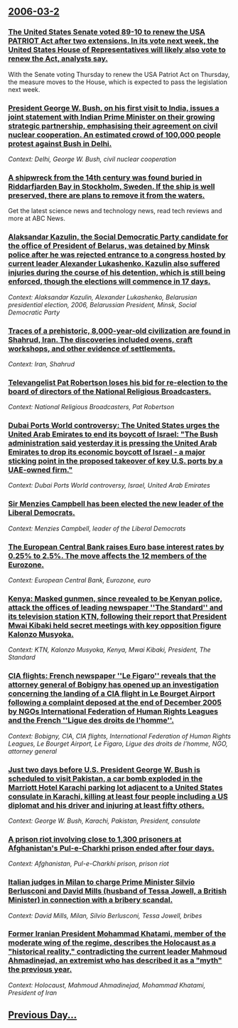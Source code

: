 ## [2006-03-2](/news/2006/03/2/index.md)

### [ The United States Senate voted 89-10 to renew the USA PATRIOT Act after two extensions. In its vote next week, the United States House of Representatives will likely also vote to renew the Act, analysts say. ](/news/2006/03/2/the-united-states-senate-voted-89a10-to-renew-the-usa-patriot-act-after-two-extensions-in-its-vote-next-week-the-united-states-house-of.md)
With the Senate voting Thursday to renew the USA Patriot Act on Thursday, the measure moves to the House, which is expected to pass the legislation next week. 

### [ President George W. Bush, on his first visit to India, issues a joint statement with Indian Prime Minister on their growing strategic partnership, emphasising their agreement on civil nuclear cooperation. An estimated crowd of 100,000 people protest against Bush in Delhi. ](/news/2006/03/2/president-george-w-bush-on-his-first-visit-to-india-issues-a-joint-statement-with-indian-prime-minister-on-their-growing-strategic-partn.md)
_Context: Delhi, George W. Bush, civil nuclear cooperation_

### [ A shipwreck from the 14th century was found buried in Riddarfjarden Bay in Stockholm, Sweden. If the ship is well preserved, there are plans to remove it from the waters. ](/news/2006/03/2/a-shipwreck-from-the-14th-century-was-found-buried-in-riddarfja-rden-bay-in-stockholm-sweden-if-the-ship-is-well-preserved-there-are-pla.md)
Get the latest science news and technology news, read tech reviews and more at ABC News.

### [ Alaksandar Kazulin, the Social Democratic Party candidate for the office of President of Belarus, was detained by Minsk police after he was rejected entrance to a congress hosted by current leader Alexander Lukashenko. Kazulin also suffered injuries during the course of his detention, which is still being enforced, though the elections will commence in 17 days. ](/news/2006/03/2/alaksandar-kazulin-the-social-democratic-party-candidate-for-the-office-of-president-of-belarus-was-detained-by-minsk-police-after-he-was.md)
_Context: Alaksandar Kazulin, Alexander Lukashenko, Belarusian presidential election, 2006, Belarussian President, Minsk, Social Democratic Party_

### [ Traces of a prehistoric, 8,000-year-old civilization are found in Shahrud, Iran. The discoveries included ovens, craft workshops, and other evidence of settlements. ](/news/2006/03/2/traces-of-a-prehistoric-8-000-year-old-civilization-are-found-in-shahrud-iran-the-discoveries-included-ovens-craft-workshops-and-other.md)
_Context: Iran, Shahrud_

### [ Televangelist Pat Robertson loses his bid for re-election to the board of directors of the National Religious Broadcasters. ](/news/2006/03/2/televangelist-pat-robertson-loses-his-bid-for-re-election-to-the-board-of-directors-of-the-national-religious-broadcasters.md)
_Context: National Religious Broadcasters, Pat Robertson_

### [ Dubai Ports World controversy: The United States urges the United Arab Emirates to end its boycott of Israel: "The Bush administration said yesterday it is pressing the United Arab Emirates to drop its economic boycott of Israel&nbsp;- a major sticking point in the proposed takeover of key U.S. ports by a UAE-owned firm." ](/news/2006/03/2/dubai-ports-world-controversy-the-united-states-urges-the-united-arab-emirates-to-end-its-boycott-of-israel-the-bush-administration-said.md)
_Context: Dubai Ports World controversy, Israel, United Arab Emirates_

### [ Sir Menzies Campbell has been elected the new leader of the Liberal Democrats. ](/news/2006/03/2/sir-menzies-campbell-has-been-elected-the-new-leader-of-the-liberal-democrats.md)
_Context: Menzies Campbell, leader of the Liberal Democrats_

### [ The European Central Bank raises Euro base interest rates by 0.25% to 2.5%. The move affects the 12 members of the Eurozone. ](/news/2006/03/2/the-european-central-bank-raises-euro-base-interest-rates-by-0-25-to-2-5-the-move-affects-the-12-members-of-the-eurozone.md)
_Context: European Central Bank, Eurozone, euro_

### [ Kenya: Masked gunmen, since revealed to be Kenyan police, attack the offices of leading newspaper ''The Standard'' and its television station KTN, following their report that President Mwai Kibaki held secret meetings with key opposition figure Kalonzo Musyoka. ](/news/2006/03/2/kenya-masked-gunmen-since-revealed-to-be-kenyan-police-attack-the-offices-of-leading-newspaper-the-standard-and-its-television-stati.md)
_Context: KTN, Kalonzo Musyoka, Kenya, Mwai Kibaki, President, The Standard_

### [ CIA flights: French newspaper ''Le Figaro'' reveals that the attorney general of Bobigny has opened up an investigation concerning the landing of a CIA flight in Le Bourget Airport following a complaint deposed at the end of December 2005 by NGOs International Federation of Human Rights Leagues and the French ''Ligue des droits de l'homme''. ](/news/2006/03/2/cia-flights-french-newspaper-le-figaro-reveals-that-the-attorney-general-of-bobigny-has-opened-up-an-investigation-concerning-the-land.md)
_Context: Bobigny, CIA, CIA flights, International Federation of Human Rights Leagues, Le Bourget Airport, Le Figaro, Ligue des droits de l'homme, NGO, attorney general_

### [ Just two days before U.S. President George W. Bush is scheduled to visit Pakistan, a car bomb exploded in the Marriott Hotel Karachi parking lot adjacent to a United States consulate in Karachi, killing at least four people including a US diplomat and his driver and injuring at least fifty others. ](/news/2006/03/2/just-two-days-before-u-s-president-george-w-bush-is-scheduled-to-visit-pakistan-a-car-bomb-exploded-in-the-marriott-hotel-karachi-parkin.md)
_Context: George W. Bush, Karachi, Pakistan, President, consulate_

### [ A prison riot involving close to 1,300 prisoners at Afghanistan's Pul-e-Charkhi prison ended after four days. ](/news/2006/03/2/a-prison-riot-involving-close-to-1-300-prisoners-at-afghanistan-s-pul-e-charkhi-prison-ended-after-four-days.md)
_Context: Afghanistan, Pul-e-Charkhi prison, prison riot_

### [ Italian judges in Milan to charge Prime Minister Silvio Berlusconi and David Mills (husband of Tessa Jowell, a British Minister) in connection with a bribery scandal. ](/news/2006/03/2/italian-judges-in-milan-to-charge-prime-minister-silvio-berlusconi-and-david-mills-husband-of-tessa-jowell-a-british-minister-in-connect.md)
_Context: David Mills, Milan, Silvio Berlusconi, Tessa Jowell, bribes_

### [ Former Iranian President Mohammad Khatami, member of the moderate wing of the regime, describes the Holocaust as a "historical reality," contradicting the current leader Mahmoud Ahmadinejad, an extremist who has described it as a "myth" the previous year. ](/news/2006/03/2/former-iranian-president-mohammad-khatami-member-of-the-moderate-wing-of-the-regime-describes-the-holocaust-as-a-historical-reality-co.md)
_Context: Holocaust, Mahmoud Ahmadinejad, Mohammad Khatami, President of Iran_

## [Previous Day...](/news/2006/03/1/index.md)

